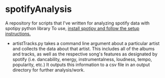 # spotifyAnalysis
A repository for scripts that I've written for analyzing spotify data with spotipy python library
To use, [install spotipy and follow the setup instructions.](https://spotipy.readthedocs.io/en/2.9.0/)

* artistTracks.py takes a command line argument about a particular artist and collects the data about that artist. This includes all of the albums and tracks, as well as the respective song's features as designated by spotify (i.e. dancability, energy, instrumentalness, loudness, tempo, popularity, etc.) It outputs this information to a csv file in an output directory for further analysis/work.

